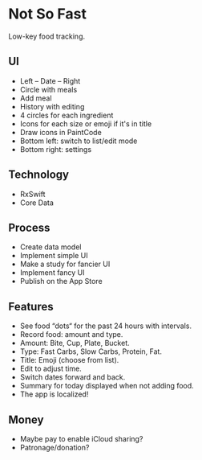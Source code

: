 # Not So Fast

Low-key food tracking.

## UI

* Left – Date – Right
* Circle with meals
* Add meal
* History with editing
* 4 circles for each ingredient
* Icons for each size or emoji if it's in title
* Draw icons in PaintCode
* Bottom left: switch to list/edit mode
* Bottom right: settings

## Technology

* RxSwift
* Core Data

## Process

* Create data model
* Implement simple UI
* Make a study for fancier UI
* Implement fancy UI
* Publish on the App Store

## Features

* See food “dots“ for the past 24 hours with intervals.
* Record food: amount and type.
* Amount: Bite, Cup, Plate, Bucket.
* Type: Fast Carbs, Slow Carbs, Protein, Fat.
* Title: Emoji (choose from list).
* Edit to adjust time.
* Switch dates forward and back.
* Summary for today displayed when not adding food.
* The app is localized!

## Money

* Maybe pay to enable iCloud sharing?
* Patronage/donation?
